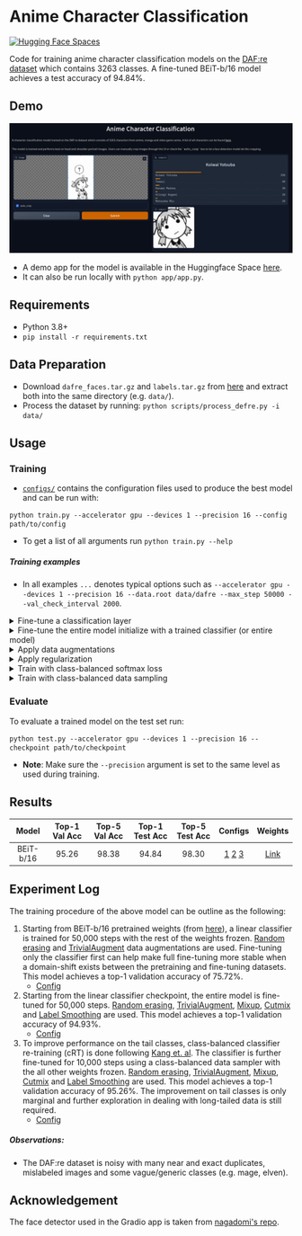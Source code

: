 # Anime Character Classification
[![Hugging Face Spaces](https://img.shields.io/badge/%F0%9F%A4%97%20Hugging%20Face-Spaces-blue)](https://huggingface.co/spaces/bwconrad/anime-character-classification)

Code for training anime character classification models on the [DAF:re dataset](https://arxiv.org/abs/2101.08674) which contains 3263 classes. A fine-tuned BEiT-b/16 model achieves a test accuracy of 94.84\%.

## Demo
![Demo app](app/screenshot.png)
- A demo app for the model is available in the Huggingface Space [here](https://huggingface.co/spaces/bwconrad/anime-character-classification).
- It can also be run locally with `python app/app.py`.


## Requirements
- Python 3.8+
- `pip install -r requirements.txt`

## Data Preparation
- Download `dafre_faces.tar.gz` and `labels.tar.gz` from [here](https://mega.nz/folder/TLAXzTTR#0ntg-FrJ8Q1C5nPqbGnQ8g) and extract both into the same directory (e.g. `data/`).
- Process the dataset by running: `python scripts/process_defre.py -i data/`

## Usage
### Training
- [`configs/`](configs/) contains the configuration files used to produce the best model and can be run with:
```
python train.py --accelerator gpu --devices 1 --precision 16 --config path/to/config
```
- To get a list of all arguments run `python train.py --help`

##### Training examples
- In all examples `...` denotes typical options such as `--accelerator gpu --devices 1 --precision 16 --data.root data/dafre --max_step 50000 --val_check_interval 2000`.
<details><summary>Fine-tune a classification layer</summary>

```
python train.py ... --model.linear_prob true
```

</details>

<details><summary>Fine-tune the entire model initialize with a trained classifier (or entire model)</summary>

```
python train.py ... --model.weights /path/to/linear/checkpoint
```

</details>

<details><summary>Apply data augmentations</summary>

```
python train.py ... --data.erase_prob 0.25 --data.use_trivial_aug true --data.min_scale 0.8
```

</details>

<details><summary>Apply regularization</summary>

```
python train.py ... --model.mixup_alpha 1 --model.cutmix_alpha 1 --model.label_smoothing 0.1
```

</details>

<details><summary>Train with class-balanced softmax loss</summary>

```
python train.py ... --model.loss_type balanced-sm --model.samples_per_class_file  samples_per_class.pkl
```

</details>

<details><summary>Train with class-balanced data sampling</summary>

```
python train.py ... --data.use_balanced_sampler true
```

</details>

### Evaluate
To evaluate a trained model on the test set run:
```
python test.py --accelerator gpu --devices 1 --precision 16 --checkpoint path/to/checkpoint
```
- __Note__: Make sure the `--precision` argument is set to the same level as used during training.



## Results

| Model     | Top-1 Val Acc | Top-5 Val Acc | Top-1 Test Acc| Top-5 Test Acc| Configs | Weights | 
|:---------:|:-------------:|:-------------:|:-------------:|:-------------:|:------:|:--------:|
| BEiT-b/16 | 95.26         | 98.38         | 94.84         | 98.30         | [1](configs/dafre-linear.yaml)  [2](configs/dafre-ft.yaml) [3](configs/dafre-balanced-linear.yaml) | [Link](https://huggingface.co/bwconrad/beit-base-patch16-224-pt22k-ft22k-dafre)|

## Experiment Log
The training procedure of the above model can be outline as the following:
1. Starting from BEiT-b/16 pretrained weights (from [here](https://huggingface.co/microsoft/beit-base-patch16-224-pt22k-ft22k)), a linear classifier is trained for 50,000 steps with the rest of the weights frozen. [Random erasing](https://arxiv.org/abs/1708.04896) and [TrivialAugment](https://arxiv.org/abs/2103.10158) data augmentations are used. Fine-tuning only the classifier first can help make full fine-tuning more stable when a domain-shift exists between the pretraining and fine-tuning datasets. This model achieves a top-1 validation accuracy of 75.72\%.
    - [Config](configs/dafre-linear.yaml)
2. Starting from the linear classifier checkpoint, the entire model is fine-tuned for 50,000 steps. [Random erasing](https://arxiv.org/abs/1708.04896), [TrivialAugment](https://arxiv.org/abs/2103.10158), [Mixup](https://arxiv.org/abs/1710.09412), [Cutmix](https://arxiv.org/abs/1905.04899) and [Label Smoothing](https://arxiv.org/abs/1906.02629) are used. This model achieves a top-1 validation accuracy of 94.93\%.
    - [Config](configs/dafre-ft.yaml)
3. To improve performance on the tail classes, class-balanced classifier re-training (cRT) is done following [Kang et. al](https://arxiv.org/abs/1910.09217v2). The classifier is further fine-tuned for 10,000 steps using a class-balanced data sampler with the all other weights frozen. [Random erasing](https://arxiv.org/abs/1708.04896), [TrivialAugment](https://arxiv.org/abs/2103.10158), [Mixup](https://arxiv.org/abs/1710.09412), [Cutmix](https://arxiv.org/abs/1905.04899) and [Label Smoothing](https://arxiv.org/abs/1906.02629) are used. This model achieves a top-1 validation accuracy of 95.26\%. The improvement on tail classes is only marginal and further exploration in dealing with long-tailed data is still required.
    - [Config](configs/dafre-balanced-linear.yaml)

##### Observations:
- The DAF:re dataset is noisy with many near and exact duplicates, mislabeled images and some vague/generic classes (e.g. mage, elven).


## Acknowledgement
The face detector used in the Gradio app is taken from [nagadomi's repo](https://github.com/nagadomi/lbpcascade_animeface).
